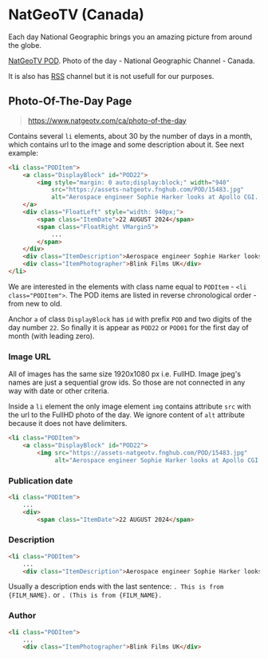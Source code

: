 # NatGeoTV (Canada)

Each day National Geographic brings you an amazing picture from around the globe.

[NatGeoTV POD](https://www.natgeotv.com/ca/photo-of-the-day). Photo of the day - National Geographic Channel - Canada.

It is also has [RSS](https://feeds.feedburner.com/natgeotv/ca/featured/POD) channel but it is not usefull for our purposes.

## Photo-Of-The-Day Page

> https://www.natgeotv.com/ca/photo-of-the-day

Contains several `li` elements, about 30 by the number of days in a month, which contains url to the image and some description about it. See next example:

```html
<li class="PODItem">
    <a class="DisplayBlock" id="POD22">
        <img style="margin: 0 auto;display:block;" width="940" 
            src="https://assets-natgeotv.fnghub.com/POD/15483.jpg" 
            alt="Aerospace engineer Sophie Harker looks at Apollo CGI. This is from Disaster Autopsy. [Photo of the day - August 2024]" />
    </a>
    <div class="FloatLeft" style="width: 940px;">
        <span class="ItemDate">22 AUGUST 2024</span>
        <span class="FloatRight VMargin5">
            ...
        </span>
    </div>
    <div class="ItemDescription">Aerospace engineer Sophie Harker looks at Apollo CGI. This is from Disaster Autopsy.</div>
    <div class="ItemPhotographer">Blink Films UK</div>
</li>
```

We are interested in the elements with class name equal to `PODItem` - `<li class="PODItem">`. The POD items are listed in reverse chronological order - from new to old.

Anchor `a` of class `DisplayBlock` has `id` with prefix `POD` and two digits of the day number `22`. So finally it is appear as `POD22` or `POD01` for the first day of month (with leading zero).

### Image URL

All of images has the same size 1920x1080 px i.e. FullHD. Image jpeg's names are just a sequential grow ids. So those are not connected in any way with date or other criteria.

Inside a `li` element the only image element `img` contains attribute `src` with the url to the FullHD photo of the day. We ignore content of `alt` attribute because it does not have delimiters.

```html
<li class="PODItem">
    <a class="DisplayBlock" id="POD22">
        <img src="https://assets-natgeotv.fnghub.com/POD/15483.jpg"
             alt="Aerospace engineer Sophie Harker looks at Apollo CGI. This is from Disaster Autopsy. [Photo of the day - August 2024]" />
```

### Publication date

```html
<li class="PODItem">
    ...
    <div>
        <span class="ItemDate">22 AUGUST 2024</span>
```

### Description

```html
<li class="PODItem">
    ...
    <div class="ItemDescription">Aerospace engineer Sophie Harker looks at Apollo CGI. This is from Disaster Autopsy.</div>
```

Usually a description ends with the last sentence: `. This is from {FILM_NAME}.` or `. (This is from {FILM_NAME}.`

### Author

```html
<li class="PODItem">
    ...
    <div class="ItemPhotographer">Blink Films UK</div>
```
